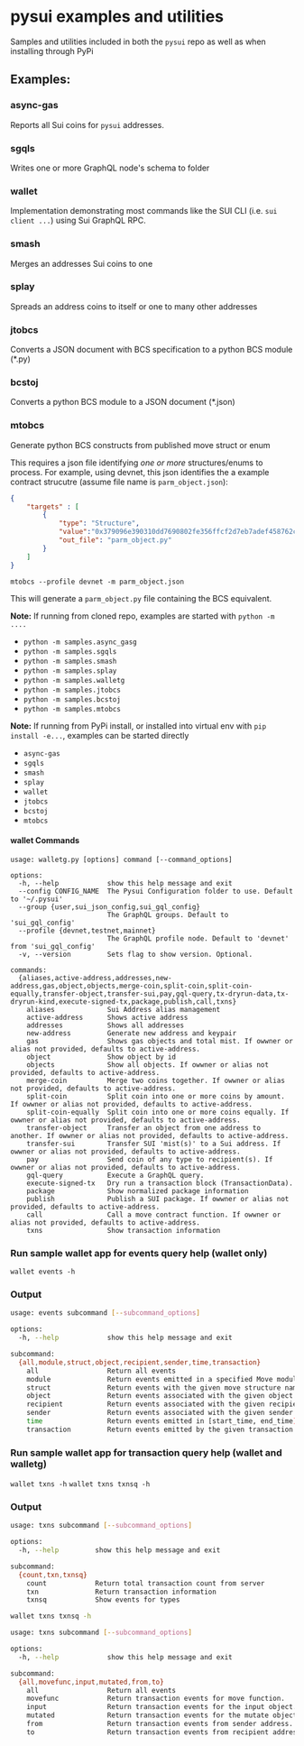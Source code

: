 # pysui examples and utilities

Samples and utilities included in both the `pysui` repo as well as when installing through PyPi


## Examples:

### async-gas

Reports all Sui coins for `pysui` addresses.

### sgqls

Writes one or more GraphQL node's schema to folder

### wallet

Implementation demonstrating most commands like the SUI CLI (i.e. `sui client ...`) using Sui GraphQL RPC.

### smash

Merges an addresses Sui coins to one

### splay

Spreads an address coins to itself or one to many other addresses

### jtobcs

Converts a JSON document with BCS specification to a python BCS module (*.py)

### bcstoj

Converts a python BCS module to a JSON document (*.json)

### mtobcs

Generate python BCS constructs from published move struct or enum

This requires a json file identifying _one or more_ structures/enums to process. For example, using devnet, this json identifies the a example contract strucutre (assume file name is `parm_object.json`):

```json
{
    "targets" : [
        {
            "type": "Structure",
            "value":"0x379096e390310dd7690802fe356ffcf2d7eb7adef458762cd761352b090a1cb1::parms::ParmObject",
            "out_file": "parm_object.py"
        }
    ]
}
```

`mtobcs --profile devnet -m parm_object.json`

This will generate a `parm_object.py` file containing the BCS equivalent.

**Note:** If running from cloned repo, examples are started with `python -m ....`

- `python -m samples.async_gasg`
- `python -m samples.sgqls`
- `python -m samples.smash`
- `python -m samples.splay`
- `python -m samples.walletg`
- `python -m samples.jtobcs`
- `python -m samples.bcstoj`
- `python -m samples.mtobcs`

**Note:** If running from PyPi install, or installed into virtual env with `pip install -e...`, examples can be started directly

- `async-gas`
- `sgqls`
- `smash`
- `splay`
- `wallet`
- `jtobcs`
- `bcstoj`
- `mtobcs`

#### wallet Commands
```shell
usage: walletg.py [options] command [--command_options]

options:
  -h, --help            show this help message and exit
  --config CONFIG_NAME  The Pysui Configuration folder to use. Default to '~/.pysui'
  --group {user,sui_json_config,sui_gql_config}
                        The GraphQL groups. Default to 'sui_gql_config'
  --profile {devnet,testnet,mainnet}
                        The GraphQL profile node. Default to 'devnet' from 'sui_gql_config'
  -v, --version         Sets flag to show version. Optional.

commands:
  {aliases,active-address,addresses,new-address,gas,object,objects,merge-coin,split-coin,split-coin-equally,transfer-object,transfer-sui,pay,gql-query,tx-dryrun-data,tx-dryrun-kind,execute-signed-tx,package,publish,call,txns}
    aliases             Sui Address alias management
    active-address      Shows active address
    addresses           Shows all addresses
    new-address         Generate new address and keypair
    gas                 Shows gas objects and total mist. If owwner or alias not provided, defaults to active-address.
    object              Show object by id
    objects             Show all objects. If owwner or alias not provided, defaults to active-address.
    merge-coin          Merge two coins together. If owwner or alias not provided, defaults to active-address.
    split-coin          Split coin into one or more coins by amount. If owwner or alias not provided, defaults to active-address.
    split-coin-equally  Split coin into one or more coins equally. If owwner or alias not provided, defaults to active-address.
    transfer-object     Transfer an object from one address to another. If owwner or alias not provided, defaults to active-address.
    transfer-sui        Transfer SUI 'mist(s)' to a Sui address. If owwner or alias not provided, defaults to active-address.
    pay                 Send coin of any type to recipient(s). If owwner or alias not provided, defaults to active-address.
    gql-query           Execute a GraphQL query.
    execute-signed-tx   Dry run a transaction block (TransactionData).
    package             Show normalized package information
    publish             Publish a SUI package. If owwner or alias not provided, defaults to active-address.
    call                Call a move contract function. If owwner or alias not provided, defaults to active-address.
    txns                Show transaction information
```

### Run sample wallet app for events query help (wallet only)

`wallet events -h`

### Output

```bash
usage: events subcommand [--subcommand_options]

options:
  -h, --help            show this help message and exit

subcommand:
  {all,module,struct,object,recipient,sender,time,transaction}
    all                 Return all events
    module              Return events emitted in a specified Move module
    struct              Return events with the given move structure name
    object              Return events associated with the given object
    recipient           Return events associated with the given recipient
    sender              Return events associated with the given sender
    time                Return events emitted in [start_time, end_time) interval
    transaction         Return events emitted by the given transaction
```

### Run sample wallet app for transaction query help (wallet and walletg)

`wallet txns -h`
`wallet txns txnsq -h`

### Output

```bash
usage: txns subcommand [--subcommand_options]

options:
  -h, --help         show this help message and exit

subcommand:
  {count,txn,txnsq}
    count            Return total transaction count from server
    txn              Return transaction information
    txnsq            Show events for types

wallet txns txnsq -h

usage: txns subcommand [--subcommand_options]

options:
  -h, --help            show this help message and exit

subcommand:
  {all,movefunc,input,mutated,from,to}
    all                 Return all events
    movefunc            Return transaction events for move function.
    input               Return transaction events for the input object.
    mutated             Return transaction events for the mutate object.
    from                Return transaction events from sender address.
    to                  Return transaction events from recipient address.
```
